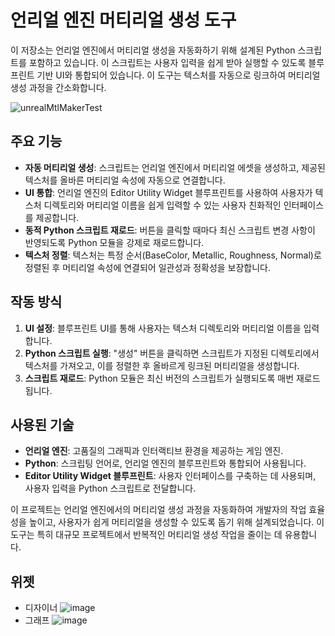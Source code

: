 # 언리얼 엔진 머티리얼 생성 도구

이 저장소는 언리얼 엔진에서 머티리얼 생성을 자동화하기 위해 설계된 Python 스크립트를 포함하고 있습니다. 이 스크립트는 사용자 입력을 쉽게 받아 실행할 수 있도록 블루프린트 기반 UI와 통합되어 있습니다. 이 도구는 텍스처를 자동으로 링크하여 머티리얼 생성 과정을 간소화합니다.

![unrealMtlMakerTest](https://github.com/CharlieYang0040/UnrealScriptsRepo/assets/129147417/6211da35-ead7-43be-bc35-6a0f7cdad598)

## 주요 기능

- **자동 머티리얼 생성**: 스크립트는 언리얼 엔진에서 머티리얼 에셋을 생성하고, 제공된 텍스처를 올바른 머티리얼 속성에 자동으로 연결합니다.
- **UI 통합**: 언리얼 엔진의 Editor Utility Widget 블루프린트를 사용하여 사용자가 텍스처 디렉토리와 머티리얼 이름을 쉽게 입력할 수 있는 사용자 친화적인 인터페이스를 제공합니다.
- **동적 Python 스크립트 재로드**: 버튼을 클릭할 때마다 최신 스크립트 변경 사항이 반영되도록 Python 모듈을 강제로 재로드합니다.
- **텍스처 정렬**: 텍스처는 특정 순서(BaseColor, Metallic, Roughness, Normal)로 정렬된 후 머티리얼 속성에 연결되어 일관성과 정확성을 보장합니다.

## 작동 방식

1. **UI 설정**: 블루프린트 UI를 통해 사용자는 텍스처 디렉토리와 머티리얼 이름을 입력합니다.
2. **Python 스크립트 실행**: "생성" 버튼을 클릭하면 스크립트가 지정된 디렉토리에서 텍스처를 가져오고, 이를 정렬한 후 올바르게 링크된 머티리얼을 생성합니다.
3. **스크립트 재로드**: Python 모듈은 최신 버전의 스크립트가 실행되도록 매번 재로드됩니다.

## 사용된 기술

- **언리얼 엔진**: 고품질의 그래픽과 인터랙티브 환경을 제공하는 게임 엔진.
- **Python**: 스크립팅 언어로, 언리얼 엔진의 블루프린트와 통합되어 사용됩니다.
- **Editor Utility Widget 블루프린트**: 사용자 인터페이스를 구축하는 데 사용되며, 사용자 입력을 Python 스크립트로 전달합니다.

이 프로젝트는 언리얼 엔진에서의 머티리얼 생성 과정을 자동화하여 개발자의 작업 효율성을 높이고, 사용자가 쉽게 머티리얼을 생성할 수 있도록 돕기 위해 설계되었습니다. 이 도구는 특히 대규모 프로젝트에서 반복적인 머티리얼 생성 작업을 줄이는 데 유용합니다.

## 위젯

- 디자이너
  ![image](https://github.com/CharlieYang0040/UnrealScriptsRepo/assets/129147417/c9395106-c7bc-48f7-87e9-cfd4c31f9cb8)
- 그래프
  ![image](https://github.com/CharlieYang0040/UnrealScriptsRepo/assets/129147417/d3f13633-933c-445a-90c4-6a463a3625f3)
